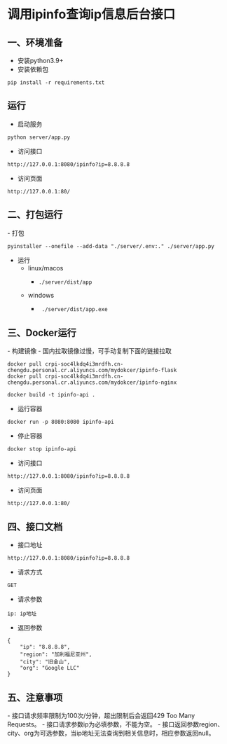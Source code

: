 <h1 >调用ipinfo查询ip信息后台接口</h1>
<h2>一、环境准备</h2>

- 安装python3.9+
- 安装依赖包
```ssh
pip install -r requirements.txt
```
## 运行
- 启动服务
```ssh
python server/app.py
```
- 访问接口
```ssh
http://127.0.0.1:8080/ipinfo?ip=8.8.8.8
```
- 访问页面
```ssh
http://127.0.0.1:80/
```
<h2>二、打包运行</h2>
- 打包

```ssh
pyinstaller --onefile --add-data "./server/.env:." ./server/app.py
```
- 运行
  - linux/macos
    - ```ssh
      ./server/dist/app
      ```
  - windows
    - ```cmd
       ./server/dist/app.exe
      ```
      
<h2>三、Docker运行</h2>
- 构建镜像
- 国内拉取镜像过慢，可手动复制下面的链接拉取

```shell
docker pull crpi-soc4lkdq4i3mrdfh.cn-chengdu.personal.cr.aliyuncs.com/mydokcer/ipinfo-flask
docker pull crpi-soc4lkdq4i3mrdfh.cn-chengdu.personal.cr.aliyuncs.com/mydokcer/ipinfo-nginx
```

```ssh
docker build -t ipinfo-api .
```

- 运行容器
```ssh
docker run -p 8080:8080 ipinfo-api
``` 
- 停止容器
```ssh
docker stop ipinfo-api
```

- 访问接口  
```ssh        
http://127.0.0.1:8080/ipinfo?ip=8.8.8.8
```
- 访问页面
```ssh
http://127.0.0.1:80/
```
<h2>四、接口文档</h2>

- 接口地址

```ssh        
http://127.0.0.1:8080/ipinfo?ip=8.8.8.8   
```

- 请求方式
```ssh
GET
```

- 请求参数

```ssh
ip: ip地址
```
- 返回参数

```ssh
{
    "ip": "8.8.8.8",
    "region": "加利福尼亚州",
    "city": "旧金山",
    "org": "Google LLC"
} 
```

<h2>五、注意事项</h2>        
- 接口请求频率限制为100次/分钟，超出限制后会返回429 Too Many Requests。
- 接口请求参数ip为必填参数，不能为空。
  - 接口返回参数region、city、org为可选参数，当ip地址无法查询到相关信息时，相应参数返回null。    